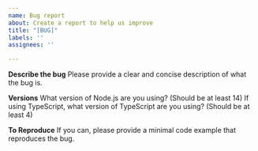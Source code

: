 ```yaml
---
name: Bug report
about: Create a report to help us improve
title: "[BUG]"
labels: ''
assignees: ''

---
```


**Describe the bug**
Please provide a clear and concise description of what the bug is.

**Versions**
What version of Node.js are you using? (Should be at least 14)
If using TypeScript, what version of TypeScript are you using? (Should be at least 4)

**To Reproduce**
If you can, please provide a minimal code example that reproduces the bug.
